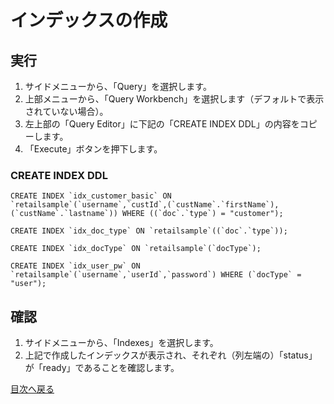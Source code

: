 # インデックスの作成

## 実行
1. サイドメニューから、「Query」を選択します。
2. 上部メニューから、「Query Workbench」を選択します（デフォルトで表示されていない場合）。
3. 左上部の「Query Editor」に下記の「CREATE INDEX DDL」の内容をコピーします。
4. 「Execute」ボタンを押下します。

### CREATE INDEX DDL
```
CREATE INDEX `idx_customer_basic` ON `retailsample`(`username`,`custId`,(`custName`.`firstName`),(`custName`.`lastname`)) WHERE ((`doc`.`type`) = "customer");
```
```
CREATE INDEX `idx_doc_type` ON `retailsample`((`doc`.`type`));
```
```
CREATE INDEX `idx_docType` ON `retailsample`(`docType`);
```
```
CREATE INDEX `idx_user_pw` ON `retailsample`(`username`,`userId`,`password`) WHERE (`docType` = "user");
```

## 確認
1. サイドメニューから、「Indexes」を選択します。
2. 上記で作成したインデックスが表示され、それぞれ（列左端の）「status」が「ready」であることを確認します。

[目次へ戻る](https://github.com/YoshiyukiKono/cb-dev-days-couchbase/blob/main/docs/README.md)
